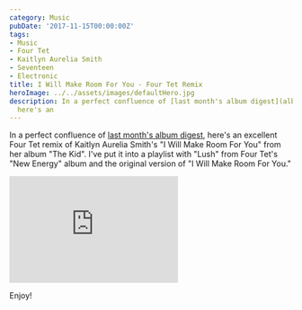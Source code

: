 ```yaml
---
category: Music
pubDate: '2017-11-15T00:00:00Z'
tags:
- Music
- Four Tet
- Kaitlyn Aurelia Smith
- Seventeen
- Electronic
title: I Will Make Room For You - Four Tet Remix
heroImage: ../../assets/images/defaultHero.jpg
description: In a perfect confluence of [last month's album digest](album-digest-october-2011),
  here's an
---
```

In a perfect confluence of [last month's album digest](album-digest-october-2011), here's an excellent Four Tet remix of Kaitlyn Aurelia Smith's "I Will Make Room For You" from her album "The Kid". I've put it into a playlist with "Lush" from Four Tet's "New Energy" album and the original version of "I Will Make Room For You."  

<iframe src="https://open.spotify.com/embed/user/mattischrome/playlist/1v9LDlsneikRhygSERASbC" width="300" height="190" frameborder="0" allowtransparency="true"></iframe>

Enjoy!